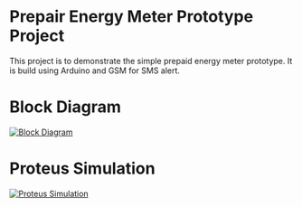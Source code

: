 # Prepair Energy Meter Prototype Project
This project is to demonstrate the simple prepaid energy meter prototype. It is build using Arduino and GSM for SMS alert. 


# Block Diagram

[![Block Diagram](Arduino%20and%20GSM%20based%20Prepaid%20Energy%20Meter.png)](https://github.com/abdul-rehman-2050/Arduino_and_GSM_based_Prepaid_Energy_Meter/blob/main/Arduino%20and%20GSM%20based%20Prepaid%20Energy%20Meter.png)


# Proteus Simulation


[![Proteus Simulation](Arduino%20and%20GSM%20based%20Prepaid%20Energy%20Meter.jpg)](https://github.com/abdul-rehman-2050/Arduino_and_GSM_based_Prepaid_Energy_Meter/blob/main/Arduino%20and%20GSM%20based%20Prepaid%20Energy%20Meter.jpg)
